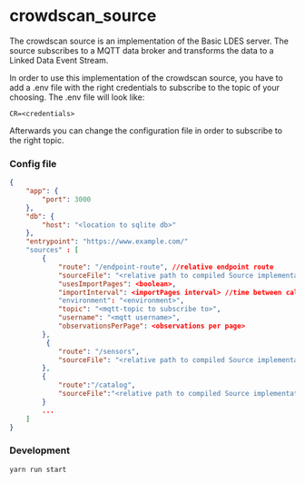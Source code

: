 # crowdscan_source
The crowdscan source is an implementation of the Basic LDES server.
The source subscribes to a MQTT data broker and transforms the data to a Linked Data Event Stream.

In order to use this implementation of the crowdscan source, you have to add a .env file with the right credentials to subscribe to the topic of your choosing. The .env file will look like:
```
CR=<credentials>
```
Afterwards you can change the configuration file in order to subscribe to the right topic.

### Config file
``` json
{
    "app": {
        "port": 3000
    },
    "db": {
        "host": "<location to sqlite db>"
    },
    "entrypoint": "https://www.example.com/"
    "sources" : [ 
        {
            "route": "/endpoint-route", //relative endpoint route
            "sourceFile": "<relative path to compiled Source implementation in dist folder>",
            "usesImportPages": <boolean>,
            "importInterval": <importPages interval> //time between calls to importPages
            "environment": "<environment>",
            "topic": "<mqtt-topic to subscribe to>",
            "username": "<mqtt username>",
            "observationsPerPage": <observations per page>
        },
         {
            "route": "/sensors",
            "sourceFile": "<relative path to compiled Source implementation in dist folder>"
        },
        {
            "route":"/catalog",
            "sourceFile":"<relative path to compiled Source implementation in dist folder>"
        }
        ...
    ]
}
```
### Development
```
yarn run start
```
